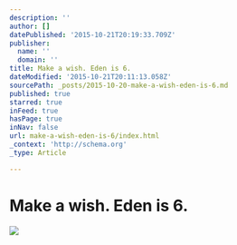```yaml
---
description: ''
author: []
datePublished: '2015-10-21T20:19:33.709Z'
publisher:
  name: ''
  domain: ''
title: Make a wish. Eden is 6.
dateModified: '2015-10-21T20:11:13.058Z'
sourcePath: _posts/2015-10-20-make-a-wish-eden-is-6.md
published: true
starred: true
inFeed: true
hasPage: true
inNav: false
url: make-a-wish-eden-is-6/index.html
_context: 'http://schema.org'
_type: Article

---
```

# Make a wish. Eden is 6\.
![](https://the-grid-user-content.s3-us-west-2.amazonaws.com/852ae19f-9288-4e98-ba89-ec8e7e14ecd7.png)